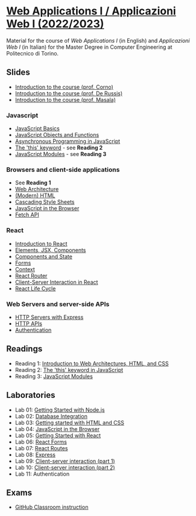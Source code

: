 # [Web Applications I / Applicazioni Web I (2022/2023)](https://github.com/polito-WA1-AW1-2023)

Material for the course of _Web Applications I_ (in English) and _Applicazioni Web I_ (in Italian) for the Master Degree in Computer Engineering at Politecnico di Torino.

## Slides

- [Introduction to the course (prof. Corno)](slide/00-intro-2023-WA1-AH.pdf)
- [Introduction to the course (prof. De Russis)](slide/00-intro-2023-WA1-iz.pdf)
- [Introduction to the course (prof. Masala)](slide/00-intro-2023-AW1.pdf)


### Javascript

- [JavaScript Basics](slide/1-01-javascript-basics.pdf)
- [JavaScript Objects and Functions](slide/1-02-javascript-objects-functions.pdf)
- [Asynchronous Programming in JavaScript](slide/1-03-javascript-async-programming.pdf)
- [The 'this' keyword](slide/1-04-javascript-this.pdf) - see **Reading 2**
- [JavaScript Modules](slide/1-05-javascript-modules.pdf) - see **Reading 3**


### Browsers and client-side applications

- See **Reading 1**
- [Web Architecture](slide/2-01-web-architecture.pdf)
- [(Modern) HTML](slide/2-02-html.pdf)
- [Cascading Style Sheets](slide/2-03-css.pdf)
- [JavaScript in the Browser](slide/2-04-JS-browser.pdf)
- [Fetch API](slide/2-05-fetch.pdf)


### React

- [Introduction to React](slide/3-01-React-intro.pdf)
- [Elements, JSX, Components](slide/3-02-Elements-and-JSX.pdf)
- [Components and State](slide/3-03-Components-and-state.pdf)
- [Forms](slide/3-04-Forms.pdf)
- [Context](slide/3-05-Context.pdf)
- [React Router](slide/3-06-React-Router.pdf)
- [Client-Server Interaction in React](slide/3-07-Client-Server-React.pdf)
- [React Life Cycle](slide/3-08-LifeCycle.pdf)


### Web Servers and server-side APIs
 - [HTTP Servers with Express](slide/4-01-Express.pdf)
 - [HTTP APIs](slide/4-02-API.pdf)
 - [Authentication](slide/4-03-Authentication.pdf)


## Readings

- Reading 1: [Introduction to Web Architectures, HTML, and CSS](readings/2-0-reading-web-architecture-html-css.pdf)
- Reading 2: [The 'this' keyword in JavaScript](readings/1-4-reading-this.pdf)
- Reading 3: [JavaScript Modules](readings/1-5-reading-modules.pdf)


## Laboratories

- Lab 01: [Getting Started with Node.js](./labs/lab01-getting-started-node.pdf)
- Lab 02: [Database Integration](./labs/lab02-node-database.pdf)
- Lab 03: [Getting started with HTML and CSS](./labs/lab03-html-css.pdf)
- Lab 04: [JavaScript in the Browser](./labs/lab04-js-browser.pdf)
- Lab 05: [Getting Started with React](./labs/lab05-getting-started-react.pdf)
- Lab 06: [React Forms](./labs/lab06-forms.pdf)
- Lab 07: [React Routes](./labs/lab07-routes.pdf)
- Lab 08: [Express](./labs/lab08-express.pdf)
- Lab 09: [Client-server interaction (part 1)](./labs/lab09-API-1.pdf)
- Lab 10: [Client-server interaction (part 2)](./labs/lab10-API-2.pdf)
- Lab 11: Authentication


## Exams

- [GitHub Classroom instruction](./GH-Classroom-Instructions.pdf)
